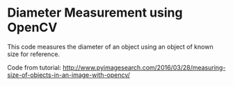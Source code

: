 # Diameter Measurement using OpenCV

This code measures the diameter of an object using an object of known size for reference.

Code from tutorial: http://www.pyimagesearch.com/2016/03/28/measuring-size-of-objects-in-an-image-with-opencv/
